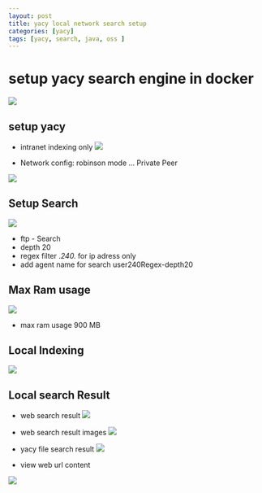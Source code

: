 ```yaml
---
layout: post
title: yacy local network search setup 
categories: [yacy]
tags: [yacy, search, java, oss ]
--- 
```


# setup yacy search engine in docker 

![](../pics/20231103151933_yacy_syno.png)

## setup yacy 

- intranet indexing only 
![](../pics/20231103152244.png)

- Network config: robinson mode ... Private Peer 

![](../pics/20231103152446_yacy_net_lcal_peer.png)


## Setup Search 

![](../pics/20231103152107_yacy.png)
- ftp - Search 
- depth 20 
- regex filter .*240.* for ip adress only 
- add agent name for search user240Regex-depth20

## Max Ram usage

![](../pics/20231103152721_yacy_ram.png)
  
- max ram usage 900 MB
  

## Local Indexing 

![](../pics/20231103152604.png)

## Local search Result 

- web search result 
![](../pics/20231103152932_yacy_local_search_result.png)

- web search result images 
![](../pics/20231103153648.png)

- yacy file search result 
![](../pics/20231103153026_yacy_file_interface_result.png)

- view web url content 

![](../pics/20231103153350_yacy_weburl_content.png)